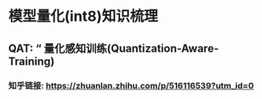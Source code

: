 # 模型量化(int8)知识梳理

## QAT: “ 量化感知训练(Quantization-Aware-Training)

### 知乎链接: https://zhuanlan.zhihu.com/p/516116539?utm_id=0
